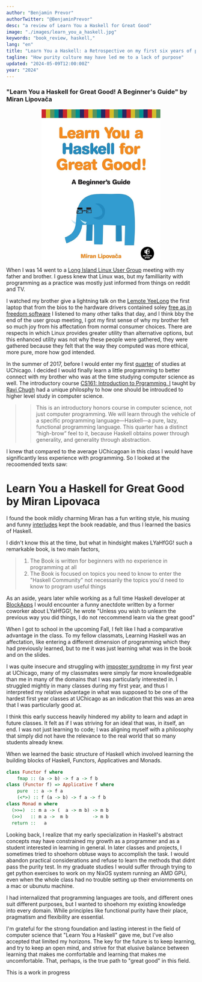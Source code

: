 ```yaml
---
author: "Benjamin Prevor"
authorTwitter: "@BenjaminPrevor"
desc: "a review of Learn You a Haskell for Great Good"
image: "./images/learn_you_a_haskell.jpg"
keywords: "book_review, haskell,"
lang: "en"
title: "Learn You a Haskell: a Retrospective on my first six years of programming"
tagline: "How purity culture may have led me to a lack of purpose"
updated: "2024-05-09T12:00:00Z"
year: "2024"
---
```


### "Learn You a Haskell for Great Good! A Beginner's Guide" by Miran Lipovača

<div style="text-align:center">
    <img
      alt="learn you a haskell for great good by Miran Lipovaca"
      src="./images/learn_you_a_haskell.jpg"
      height="400"
    />
</div>

When I was 14 went to a [Long Island Linux User Group](https://lilug.org/) meeting with my father and brother. I guess knew that Linux was, but my familliarity with programming as a practice was mostly just informed from things on reddit and TV.

I watched my brother give a lightning talk on the [Lemote YeeLong](https://www.linux-netbook.com/lemote-yeeloong-8089/) the first laptop that from the bios to the hardware drivers contained soley [free as in freedom software](https://www.gnu.org/philosophy/free-sw.en.html) I listened to many other talks that day, and I think bby the end of the user group meeting, I got my first sense of why my brother felt so much joy from his affectation from normal consumer choices. There are respects in which Linux provides greater utility than alternative options, but this enhanced utility was not why these people were gathered, they were gathered because they felt that the way they computed was more ethical, more pure, more how god intended.

In the summer of 2017, before I would enter my first [quarter](<https://en.wikipedia.org/wiki/Academic_quarter_(year_division)>) of studies at UChicago. I decided I would finally learn a little programming to better connect with my brother who was at the time studying computer science as well. The introductory course [CS161: Introduction to Prgramming, I](http://cmsc-16100.cs.uchicago.edu/2021-autumn/) taught by [Ravi Chugh](https://people.cs.uchicago.edu/~rchugh/) had a unique philosphy to how one should be introudced to higher level study in computer science.

> > This is an introductory honors course in computer science, not just computer programming. We will learn through the vehicle of a specific programming language—Haskell—a pure, lazy, functional programming language. This quarter has a distinct “high-brow” feel to it, because Haskell obtains power through generality, and generality through abstraction.

I knew that compared to the average UChicagoan in this class I would have significantly less experience with programming. So I looked at the recoomended texts saw: <h1> Learn You a Haskell for Great Good by Miran Lipovaca </h1>

I found the book mildly charming Miran has a fun writing style, his musing and funny [interludes](https://haskell.foundation/podcast/) kept the book readable, and thus I learned the basics of Haskell.

I didn't know this at the time, but what in hindsight makes LYaHfGG! such a remarkable book, is two main factors,

> 1. The Book is written for beginners with no experience in programming at all
> 2. The Book is focused on topics you need to know to enter the "Haskell Community" not necessarily the topics you'd need to know to program useful things

As an aside, years later while working as a full time Haskell developer at [BlockApps](https://blockapps.net/) I would encounter a funny anectdote written by a former coworker about LYaHfGG!, he wrote "Unless you wish to unlearn the previous way you did things, I do not reccommend learn via the great good"

When I got to school in the upcoming Fall, I felt like I had a comparative advantage in the class. To my fellow classmats, Learning Haskell was an affectation, like entering a different dimension of programming which they had previously learned, but to me it was just learning what was in the book and on the slides.

I was quite insecure and struggling with [imposter syndrome](https://en.wikipedia.org/wiki/Impostor_syndrome) in my first year at UChicago, many of my classmates were simply far more knowledgeable than me in many of the domains that I was particularly interested in. I struggled mightly in many classes during my first year, and thus I interpreted my relative advantage in what was supposed to be one of the hardest first year classes at UChicago as an indication that this was an area that I was particularly good at.

I think this early success heavily hindered my ability to learn and adapt in future classes. It felt as if I was striving for an ideal that was, in itself, an end. I was not just learning to code; I was aligning myself with a philosophy that simply did not have the relevance to the real world that so many students already knew.

When we learned the basic structure of Haskell which involved learning the building blocks of Haskell, Functors, Applicatives and Monads.

```haskell
class Functor f where
    fmap :: (a -> b) -> f a -> f b
class (Functor f) => Applicative f where
    pure  :: a -> f a
    (<*>) :: f (a -> b) -> f a -> f b
class Monad m where
  (>>=)  :: m a -> (  a -> m b) -> m b
  (>>)   :: m a ->  m b         -> m b
  return ::   a
```

Looking back, I realize that my early specialization in Haskell's abstract concepts may have constrained my growth as a programmer and as a student interested in learning in general. In later classes and projects, I sometimes tried to shoehorn obtuse ways to accomplish the task. I would abandon practical considerations and refuse to learn the methods that didnt pass the purity test. In my graduate studies I would suffer through trying to get python exercises to work on my NixOS system running an AMD GPU, even when the whole class had no trouble setting up their enviornments on a mac or ubunutu machine.

I had internalized that programming languages are tools, and different ones suit different purposes, but I wanted to shoehorn my existing knowledge into every domain. While principles like functional purity have their place, pragmatism and flexibility are essential.

I'm grateful for the strong foundation and lasting interest in the field of computer science that "Learn You a Haskell" gave me, but I've also accepted that limited my horizons. The key for the future is to keep learning, and try to keep an open mind, and strive for that elusive balance between learning that makes me comfortable and learning that makes me uncomfortable. That, perhaps, is the true path to "great good" in this field.

This is a work in progress
